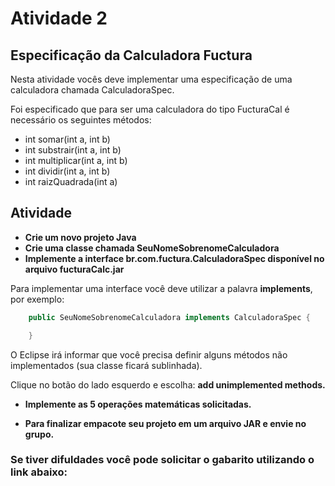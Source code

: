 # Atividade 2

## Especificação da Calculadora Fuctura

Nesta atividade vocês deve implementar uma especificação de uma calculadora chamada CalculadoraSpec.

Foi especificado que para ser uma calculadora do tipo FucturaCal é necessário os seguintes métodos:

- int somar(int a, int b)
- int substrair(int a, int b)
- int multiplicar(int a, int b)
- int dividir(int a, int b)
- int raizQuadrada(int a)

## Atividade

- **Crie um novo projeto Java**
- **Crie uma classe chamada SeuNomeSobrenomeCalculadora**
- **Implemente a interface br.com.fuctura.CalculadoraSpec disponível no arquivo fucturaCalc.jar**

Para implementar uma interface você deve utilizar a palavra **implements**, por exemplo:

```java
    public SeuNomeSobrenomeCalculadora implements CalculadoraSpec {

    }
```

O Eclipse irá informar que você precisa definir alguns métodos não implementados (sua classe ficará sublinhada).

Clique no botão do lado esquerdo e escolha: **add unimplemented methods.**

- **Implemente as 5 operações matemáticas solicitadas.**

- **Para finalizar empacote seu projeto em um arquivo JAR e envie no grupo.**

### Se tiver difuldades você pode solicitar o gabarito utilizando o link abaixo: